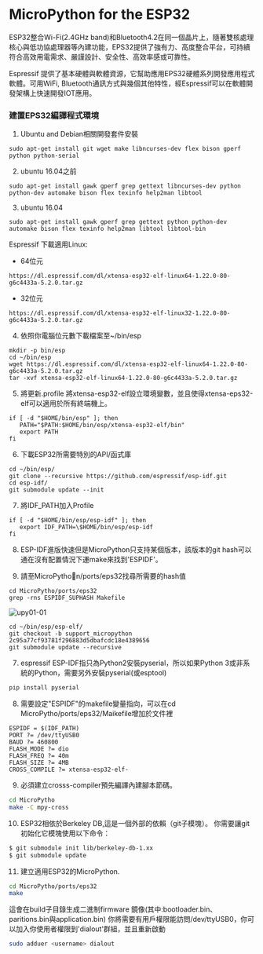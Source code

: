 # MicroPython for the ESP32
ESP32整合Wi-Fi(2.4GHz band)和Bluetooth4.2在同一個晶片上，隨著雙核處理核心與低功協處理器等內建功能，EPS32提供了強有力、高度整合平台，可持續符合高效用電需求、嚴謹設計、安全性、高效率感或可靠性。

Espressif 提供了基本硬體與軟體資源，它幫助應用EPS32硬體系列開發應用程式軟體。可用WiFi, Bluetooth通訊方式與幾個其他特性，經Espressif可以在軟體開發架構上快速開發IOT應用。

### 建置EPS32編譯程式環境
1. Ubuntu and Debian相關開發套件安裝
```
sudo apt-get install git wget make libncurses-dev flex bison gperf python python-serial
```
2. ubuntu 16.04之前
```
sudo apt-get install gawk gperf grep gettext libncurses-dev python python-dev automake bison flex texinfo help2man libtool
```
3. ubuntu 16.04
```
sudo apt-get install gawk gperf grep gettext python python-dev automake bison flex texinfo help2man libtool libtool-bin
```
Espressif 下載適用Linux:
  - 64位元
```
https://dl.espressif.com/dl/xtensa-esp32-elf-linux64-1.22.0-80-g6c4433a-5.2.0.tar.gz
```
  - 32位元
```
https://dl.espressif.com/dl/xtensa-esp32-elf-linux32-1.22.0-80-g6c4433a-5.2.0.tar.gz
```


4. 依照你電腦位元數下載檔案至~/bin/esp
```
mkdir -p bin/esp
cd ~/bin/esp
wget https://dl.espressif.com/dl/xtensa-esp32-elf-linux64-1.22.0-80-g6c4433a-5.2.0.tar.gz
tar -xvf xtensa-esp32-elf-linux64-1.22.0-80-g6c4433a-5.2.0.tar.gz
```
5. 將更新.profile 將xtensa-esp32-elf設立環境變數，並且使得xtensa-eps32-elf可以適用於所有終端機上。
```
if [ -d "$HOME/bin/esp" ]; then
   PATH="$PATH:$HOME/bin/esp/xtensa-esp32-elf/bin"
   export PATH
fi
```
6. 下載ESP32所需要特別的API/函式庫
```
cd ~/bin/esp/
git clone --recursive https://github.com/espressif/esp-idf.git
cd esp-idf/
git submodule update --init
```
7. 將IDF_PATH加入Profile
```
if [ -d "$HOME/bin/esp/esp-idf" ]; then
   export IDF_PATH=\$HOME/bin/esp/esp-idf
fi
 ```

8. ESP-IDF進版快速但是MicroPython只支持某個版本，該版本的git hash可以通在沒有配置情況下運make來找到'ESPIDF'。

9. 請至MicroPython/ports/eps32找尋所需要的hash值
````
cd MicroPytho/ports/eps32
grep -rns ESPIDF_SUPHASH Makefile
````
![upy01-01](imgs/upy02/upy02-01.png)
````
cd ~/bin/esp/esp-elf/
git checkout -b support_micropython 2c95a77cf93781f296883d5dbafcdc18e4389656
git submodule update --recursive
````
7. espressif ESP-IDF指只為Python2安裝pyserial，所以如果Python 3或非系統的Python，需要另外安裝pyserial(或esptool)
````bash
pip install pyserial
````
8. 需要設定"ESPIDF"的makefile變量指向，可以在cd MicroPytho/ports/eps32/Maikefile增加於文件裡
```
ESPIDF = $(IDF_PATH)
PORT ?= /dev/ttyUSB0
BAUD ?= 460800
FLASH_MODE ?= dio
FLASH_FREQ ?= 40m
FLASH_SIZE ?= 4MB
CROSS_COMPILE ?= xtensa-esp32-elf-
```
9. 必須建立crosss-compiler預先編譯內建腳本節碼。
```bash
cd MicroPytho
make -C mpy-cross
```
10. ESP32相依於Berkeley DB,這是一個外部的依賴（git子模塊）。 你需要讓git初始化它模塊使用以下命令：
````bash
$ git submodule init lib/berkeley-db-1.xx
$ git submodule update
````

11. 建立適用ESP32的MicroPython.
````bash
cd MicroPytho/ports/eps32
make
````
這會在build子目錄生成二進制firmware 鏡像(其中:bootloader.bin、paritions.bin與application.bin)
你將需要有用戶權限能訪問/dev/ttyUSB0，你可以加入你使用者權限到'dialout'群組，並且重新啟動
```bash
sudo adduer <username> dialout
```
